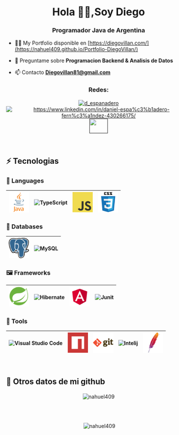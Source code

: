 <h1 align="center">Hola 👋🏻,Soy Diego</h1>
<h3 align="center">Programador Java de Argentina</h3>

- 👨‍💻 My Portfolio disponible en [https://diegovillan.com/](https://nahuel409.github.io/Portfolio-DiegoVillan/) 

- 💬 Preguntame sobre **Programacion Backend & Analisis de Datos**

- 📫 Contacto **Diegovillan81@gmail.com**

<h3 align="center">Redes:</h3>
<p align="center">
<a href="https://twitter.com/Villandie" target="_blank"><img align="center" src="https://raw.githubusercontent.com/rahuldkjain/github-profile-readme-generator/master/src/images/icons/Social/twitter.svg" alt="d_espanadero" height="40" width="50" /></a>
<a href="https://www.linkedin.com/in/diegovillan/" target="_blank"><img align="center" src="https://raw.githubusercontent.com/rahuldkjain/github-profile-readme-generator/master/src/images/icons/Social/linked-in-alt.svg" alt="https://www.linkedin.com/in/daniel-espa%c3%b1adero-fern%c3%a1ndez-430266175/" height="40" width="50" /></a>
<a href="" target="_blank"><img align="center" src="https://raw.githubusercontent.com/rahuldkjain/github-profile-readme-generator/master/src/images/icons/Social/youtube.svg" alt="" height="40" width="50" /></a>
</p><br>

## ⚡ Tecnologias

### :speech_balloon: Languages

| <img alt="Java" title="Java" width="55px" src="https://raw.githubusercontent.com/github/explore/master/topics/java/java.png"> | <img alt="TypeScript" title="TypeScript" width="55px" src="https://upload.wikimedia.org/wikipedia/commons/thumb/4/4c/Typescript_logo_2020.svg/768px-Typescript_logo_2020.svg.png?20210506173343"> | <img title="Javascript" alt="javascript" width="55px" src="https://raw.githubusercontent.com/github/explore/master/topics/javascript/javascript.png"> | <img title="CSS" alt="CSS" width="55px" src="https://raw.githubusercontent.com/github/explore/master/topics/css/css.png"> |
| ----------------------------------------------------------------------------------------------------------------------------------------------------- | ------------------------------------------------------------------------------------------------------------------------------------------------------------------------------------------------- | ----------------------------------------------------------------------------------------------------------------------------- | ------------------------------------------------------------------------------------------------------------------------- |

### :floppy_disk: Databases

| <img title="PostgreSql" alt="PostgreSql" width="55px" src="https://raw.githubusercontent.com/github/explore/master/topics/postgresql/postgresql.png"> | <img title="MySQL" alt="MySQL" width="55px" src="https://yt3.ggpht.com/ytc/AKedOLRpJVGUTtjVE_mf-DouS6NeZVEDVBqdjc1diCIQEg=s900-c-k-c0x00ffffff-no-rj"> |
| ----------------------------------------------------------------------------------------------------------------------------------------- | ------------------------------------------------------------------------------------------------------------------------- |

### 🖼️ Frameworks

| <img title="Spring" alt="Spring" width="55px" src="https://raw.githubusercontent.com/github/explore/master/topics/spring/spring.png"> | <img title="Hibernate" alt="Hibernate" width="55px" src="https://www.bairesdev.com/wp-content/uploads/2020/07/hibernate-java-framework-logo-01.png"> | <img title="Angular" alt="Angular" width="55px" src="https://raw.githubusercontent.com/github/explore/master/topics/angular/angular.png"> | <img title="Junit" alt="Junit" width="55px" src="https://i2.wp.com/blog.stylingandroid.com/wp-content/uploads/2017/02/junit5-logo.png?ssl=1"> | 
| --------------------------------------------------------------------------------------------------------------------------------------- | --------------------------------------------------------------------------------------------------------------------------------- | -------------------------------------------------------------------------------------------------------------------- | -------------------------------------------------------------------------------------------------------------------- |

### :wrench: Tools

| <img title="Visual Studio Code" alt="Visual Studio Code" width="55px" src="https://upload.wikimedia.org/wikipedia/commons/thumb/9/9a/Visual_Studio_Code_1.35_icon.svg/768px-Visual_Studio_Code_1.35_icon.svg.png?20210804221519"> | <img title="npm" alt="npm" width="55px" src="https://raw.githubusercontent.com/github/explore/master/topics/npm/npm.png"> | <img title="Git" alt="Git" width="55px" src="https://raw.githubusercontent.com/github/explore/master/topics/git/git.png"> | <img title="Intelij" alt="Intelij" width="55px" src="https://upload.wikimedia.org/wikipedia/commons/thumb/9/9c/IntelliJ_IDEA_Icon.svg/375px-IntelliJ_IDEA_Icon.svg.png"> | <img title="Maven" alt="Maven" width="55px" src="https://raw.githubusercontent.com/github/explore/master/topics/maven/maven.png"> | 
| --------------------------------------------------------------------------------------------------------------------------------------------------------------------------------------------------------------------------------- | ------------------------------------------------------------------------------------------------------------------------- | ------------------------------------------------------------------------------------------------------------------------- | ------------------------------------------------------------------------------------------------------------------------------------- | ----------------------------------------------------------------------------------------------------------------------------------------- |


<br>


## 🤔 Otros datos de mi github

<p align="center"><img align="center" src="https://github-readme-stats.vercel.app/api/top-langs?username=nahuel409&show_icons=true&locale=en&layout=compact" alt="nahuel409" /></p><br><br>

<p align="center">&nbsp;<img align="center" src="https://github-readme-stats.vercel.app/api?username=nahuel409&show_icons=true&locale=en" alt="nahuel409" /></p>
